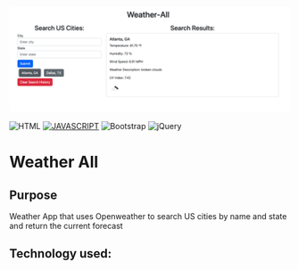 ![Weather All Screenshot](https://github.com/jdhawks2132/weatherman/blob/main/assets/weatherAll.png?raw=true)

![HTML](https://img.shields.io/badge/HTML5-E34F26?style=for-the-badge&logo=html5&logoColor=white)
[![JAVASCRIPT](https://img.shields.io/badge/JavaScript-323330?style=for-the-badge&logo=javascript&logoColor=F7DF1E)](https://www.javascript.com)
![Bootstrap](https://img.shields.io/badge/Bootstrap-563D7C?style=for-the-badge&logo=bootstrap&logoColor=white)
![jQuery](https://img.shields.io/badge/jQuery-0769AD?style=for-the-badge&logo=jquery&logoColor=white)

# Weather All

## Purpose

Weather App that uses Openweather to search US cities by name and state and return the current forecast

## Technology used: 


